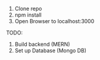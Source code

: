 1. Clone repo
2. npm install
3. Open Browser to localhost:3000

TODO:

1. Build backend (MERN)
2. Set up Database (Mongo DB)